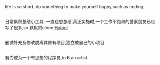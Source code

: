 
##
life is so short, do something to make yourself happy,such as coding.
##
日常累积总结小工具:
一直也想总结,真正实施时,一个工作不饱和的警察朋友已经写了很多,so 默默的clone [Hutool](https://github.com/looly/hutool)
##
删减补充及修改脱离其原有项目,独立成自己的小项目
##
努力成为一个有思想的程序员,to B an artist.